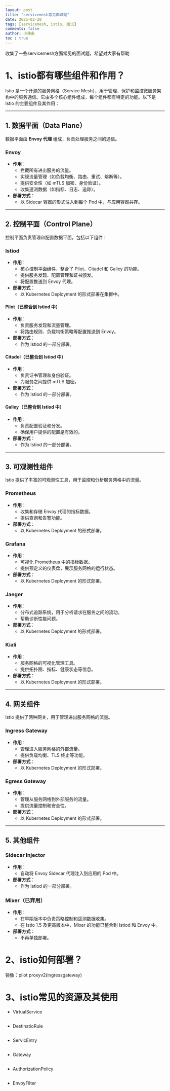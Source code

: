 ```yaml
---
layout: post
title: "servicemesh常见面试题"
date: 2025-02-20
tags: [servicemesh, istio, 面试]
comments: false
author: 小辣条
toc : true
---
```

收集了一些servicemesh方面常见的面试题，希望对大家有帮助
<!-- more -->

# 1、istio都有哪些组件和作用？
Istio 是一个开源的服务网格（Service Mesh），用于管理、保护和监控微服务架构中的服务通信。它由多个核心组件组成，每个组件都有特定的功能。以下是 Istio 的主要组件及其作用：

---

## **1. 数据平面（Data Plane）**
数据平面由 **Envoy 代理** 组成，负责处理服务之间的通信。

### **Envoy**
- **作用**：
  - 拦截所有进出服务的流量。
  - 实现流量管理（如负载均衡、路由、重试、熔断等）。
  - 提供安全性（如 mTLS 加密、身份验证）。
  - 收集遥测数据（如指标、日志、追踪）。
- **部署方式**：
  - 以 Sidecar 容器的形式注入到每个 Pod 中，与应用容器共存。

---

## **2. 控制平面（Control Plane）**
控制平面负责管理和配置数据平面，包括以下组件：

### **Istiod**
- **作用**：
  - 核心控制平面组件，整合了 Pilot、Citadel 和 Galley 的功能。
  - 提供服务发现、配置管理和证书颁发。
  - 将配置推送到 Envoy 代理。
- **部署方式**：
  - 以 Kubernetes Deployment 的形式部署在集群中。

#### **Pilot（已整合到 Istiod 中）**
- **作用**：
  - 负责服务发现和流量管理。
  - 将路由规则、负载均衡策略等配置推送到 Envoy。
- **部署方式**：
  - 作为 Istiod 的一部分部署。

#### **Citadel（已整合到 Istiod 中）**
- **作用**：
  - 负责证书管理和身份验证。
  - 为服务之间提供 mTLS 加密。
- **部署方式**：
  - 作为 Istiod 的一部分部署。

#### **Galley（已整合到 Istiod 中）**
- **作用**：
  - 负责配置验证和分发。
  - 确保用户提供的配置是有效的。
- **部署方式**：
  - 作为 Istiod 的一部分部署。

---

## **3. 可观测性组件**
Istio 提供了丰富的可观测性工具，用于监控和分析服务网格中的流量。

### **Prometheus**
- **作用**：
  - 收集和存储 Envoy 代理的指标数据。
  - 提供查询和告警功能。
- **部署方式**：
  - 以 Kubernetes Deployment 的形式部署。

### **Grafana**
- **作用**：
  - 可视化 Prometheus 中的指标数据。
  - 提供预定义的仪表盘，展示服务网格的运行状态。
- **部署方式**：
  - 以 Kubernetes Deployment 的形式部署。

### **Jaeger**
- **作用**：
  - 分布式追踪系统，用于分析请求在服务之间的流动。
  - 帮助诊断性能问题。
- **部署方式**：
  - 以 Kubernetes Deployment 的形式部署。

### **Kiali**
- **作用**：
  - 服务网格的可视化管理工具。
  - 提供拓扑图、指标、健康状态等信息。
- **部署方式**：
  - 以 Kubernetes Deployment 的形式部署。

---

## **4. 网关组件**
Istio 提供了两种网关，用于管理进出服务网格的流量。

### **Ingress Gateway**
- **作用**：
  - 管理进入服务网格的外部流量。
  - 提供负载均衡、TLS 终止等功能。
- **部署方式**：
  - 以 Kubernetes Deployment 的形式部署。

### **Egress Gateway**
- **作用**：
  - 管理从服务网格到外部服务的流量。
  - 提供流量控制和安全性。
- **部署方式**：
  - 以 Kubernetes Deployment 的形式部署。

---

## **5. 其他组件**

### **Sidecar Injector**
- **作用**：
  - 自动将 Envoy Sidecar 代理注入到应用的 Pod 中。
- **部署方式**：
  - 作为 Istiod 的一部分部署。

### **Mixer（已弃用）**
- **作用**：
  - 在早期版本中负责策略控制和遥测数据收集。
  - 在 Istio 1.5 及更高版本中，Mixer 的功能已整合到 Istiod 和 Envoy 中。
- **部署方式**：
  - 不再单独部署。

# 2、istio如何部署？

镜像：pilot  proxyv2(ingressgateway)





# 3、istio常见的资源及其使用
- VirtualService
```
```

- DestinatioRule
```
```

- ServicEntry
```
```
- Gateway
```
```
- AuthorizationPolicy
```
```
- EnvoyFilter
```
```



